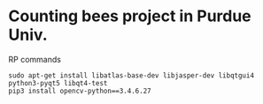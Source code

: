 # Counting bees project in Purdue Univ.

RP commands
```shell
sudo apt-get install libatlas-base-dev libjasper-dev libqtgui4 python3-pyqt5 libqt4-test
pip3 install opencv-python==3.4.6.27
```
